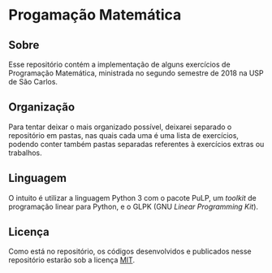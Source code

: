 # Progamação Matemática

## Sobre
Esse repositório contém a implementação de alguns exercícios de Programação Matemática, ministrada no segundo semestre de 2018 na USP de São Carlos.

## Organização
Para tentar deixar o mais organizado possível, deixarei separado o repositório em pastas, nas quais cada uma é uma lista de exercícios, podendo conter também pastas separadas referentes à exercícios extras ou trabalhos.

## Linguagem
O intuito é utilizar a linguagem Python 3 com o pacote PuLP, um _toolkit_ de programação linear para Python, e o GLPK (GNU _Linear Programming Kit_).

## Licença
Como está no repositório, os códigos desenvolvidos e publicados nesse
repositório estarão sob a licença
[MIT](https://mit-license.org/).